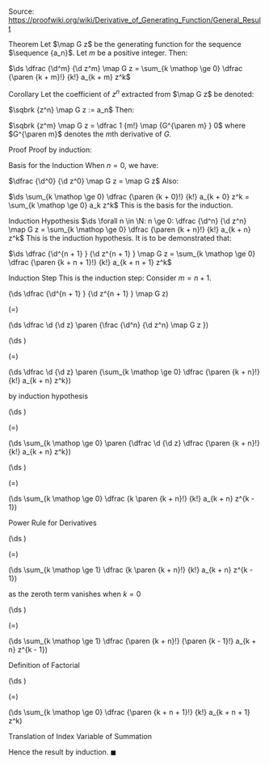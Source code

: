 # 

Source: https://proofwiki.org/wiki/Derivative_of_Generating_Function/General_Result



Theorem
Let $\map G z$ be the generating function for the sequence $\sequence {a_n}$.
Let $m$ be a positive integer.
Then:

$\ds \dfrac {\d^m} {\d z^m} \map G z = \sum_{k \mathop \ge 0} \dfrac {\paren {k + m}!} {k!} a_{k + m} z^k$


Corollary
Let the coefficient of $z^n$ extracted from $\map G z$ be denoted:

$\sqbrk {z^n} \map G z := a_n$
Then:

$\sqbrk {z^m} \map G z = \dfrac 1 {m!} \map {G^{\paren m} } 0$
where $G^{\paren m}$ denotes the $m$th derivative of $G$.


Proof
Proof by induction:


Basis for the Induction
When $n = 0$, we have:

$\dfrac {\d^0} {\d z^0} \map G z = \map G z$
Also:

$\ds \sum_{k \mathop \ge 0} \dfrac {\paren {k + 0}!} {k!} a_{k + 0} z^k = \sum_{k \mathop \ge 0} a_k z^k$
This is the basis for the induction.


Induction Hypothesis
$\ds \forall n \in \N: n \ge 0: \dfrac {\d^n} {\d z^n} \map G z = \sum_{k \mathop \ge 0} \dfrac {\paren {k + n}!} {k!} a_{k + n} z^k$
This is the induction hypothesis.
It is to be demonstrated that:

$\ds \dfrac {\d^{n + 1} } {\d z^{n + 1} } \map G z = \sum_{k \mathop \ge 0} \dfrac {\paren {k + n + 1}!} {k!} a_{k + n + 1} z^k$


Induction Step
This is the induction step:
Consider $m = n + 1$.














\(\ds \dfrac {\d^{n + 1} } {\d z^{n + 1} } \map G z\)

\(=\)







\(\ds \dfrac \d {\d z} \paren {\frac {\d^n} {\d z^n} \map G z }\)




















\(\ds \)

\(=\)







\(\ds \dfrac \d {\d z} \paren {\sum_{k \mathop \ge 0} \dfrac {\paren {k + n}!} {k!} a_{k + n} z^k}\)





by induction hypothesis














\(\ds \)

\(=\)







\(\ds \sum_{k \mathop \ge 0} \paren {\dfrac \d {\d z} \dfrac {\paren {k + n}!} {k!} a_{k + n} z^k}\)




















\(\ds \)

\(=\)







\(\ds \sum_{k \mathop \ge 0} \dfrac {k \paren {k + n}!} {k!} a_{k + n} z^{k - 1}\)





Power Rule for Derivatives














\(\ds \)

\(=\)







\(\ds \sum_{k \mathop \ge 1} \dfrac {k \paren {k + n}!} {k!} a_{k + n} z^{k - 1}\)





as the zeroth term vanishes when $k = 0$














\(\ds \)

\(=\)







\(\ds \sum_{k \mathop \ge 1} \dfrac {\paren {k + n}!} {\paren {k - 1}!} a_{k + n} z^{k - 1}\)





Definition of Factorial














\(\ds \)

\(=\)







\(\ds \sum_{k \mathop \ge 0} \dfrac {\paren {k + n + 1}!} {k!} a_{k + n + 1} z^k\)





Translation of Index Variable of Summation




Hence the result by induction.
$\blacksquare$





